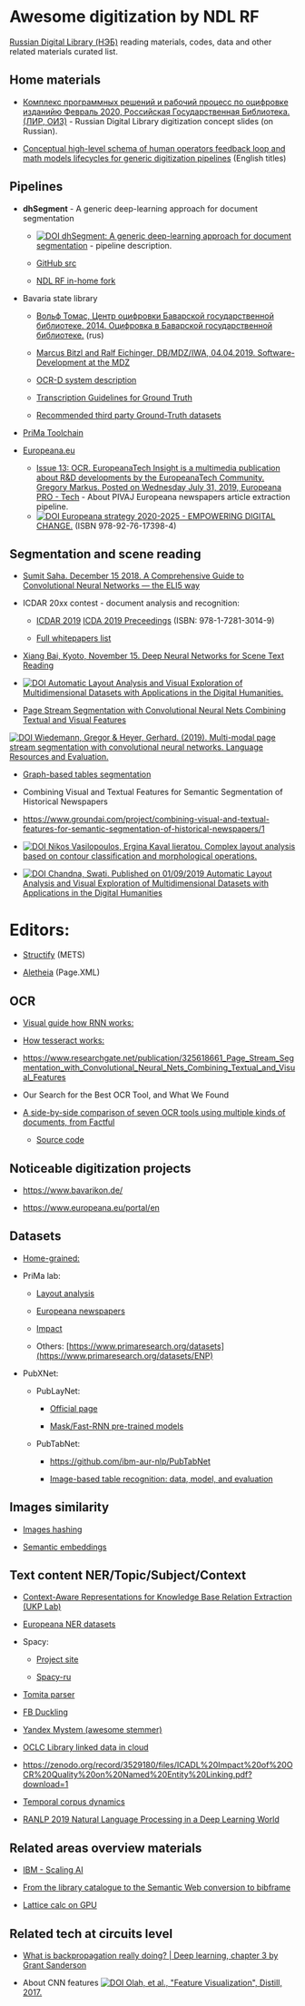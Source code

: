 # Awesome digitization by NDL RF

[Russian Digital Library (НЭБ)](https://rusneb.ru) reading materials, codes, data and other related materials curated list.

## Home materials

* [Комплекс программных решений и рабочий процесс по оцифровке изданийю Февраль 2020, Российская Государственная Библиотека. (ЛИР, ОИЗ)](docs/ndl-rf-digitization-concept-2020-02.pdf) - Russian Digital Library digitization concept slides (on Russian).

* [Conceptual high-level schema of human operators feedback loop and math models lifecycles for generic digitization pipelines](doc/ndl-rf-dpub-reconstruction-pipeline-2020-09-02.pdf) (English titles)

## Pipelines

* __dhSegment__ - A generic deep-learning approach for document segmentation

  - [![DOI](https://zenodo.org/badge/DOI/10.1109/ICFHR-2018.2018.00011.svg) dhSegment: A generic deep-learning approach for document segmentation](https://doi.org/10.1109/ICFHR-2018.2018.00011) - pipeline description.
  
  - [GitHub src](https://github.com/dhlab-epfl/dhSegment)

  - [NDL RF in-home fork](https://github.com/ndlrf-rnd/dhSegment)

* Bavaria state library

  * [Вольф Томас, Центр оцифровки Баварской государственной библиотеке. 2014. Оцифровка в Баварской государственной библиотеке.](https://www.digitale-sammlungen.de/content/dokumente/2014-02-19_MDZ_Wolf.pdf) (rus)

  * [Marcus Bitzl and Ralf Eichinger, DB/MDZ/IWA, 04.04.2019. Software-Development at the MDZ](https://www.digitale-sammlungen.de/content/dokumente/MDZ-Software-Entwicklung_und_IIIF.pdf)

  * [OCR-D system description](https://ocr-d.github.io/en/)
  * [Transcription Guidelines for Ground Truth](https://ocr-d.de/gt//trans_documentation/index.html)
  * [Recommended third party Ground-Truth datasets](https://github.com/cneud/ocr-gt/blob/master/ocr-gt.yml)

* [PriMa Toolchain](https://www.primaresearch.org/tools)

* [Europeana.eu](https://europeana.ru)
    - [Issue 13: OCR. EuropeanaTech Insight is a multimedia     publication about R&D developments by the EuropeanaTech Community. Gregory Markus. Posted on Wednesday July 31, 2019, Europeana PRO - Tech](https://pro.europeana.eu/page/issue-13-ocr) - About PIVAJ Europeana newspapers article extraction pipeline.
    - [![DOI](https://zenodo.org/badge/DOI/10.2759/524581.svg) Europeana strategy 2020-2025 - EMPOWERING DIGITAL CHANGE.](https://doi.org/10.2759/524581) (ISBN 978-92-76-17398-4)
## Segmentation and scene reading

* [Sumit Saha. December 15 2018. A Comprehensive Guide to Convolutional Neural Networks — the ELI5 way
](https://towardsdatascience.com/a-comprehensive-guide-to-convolutional-neural-networks-the-eli5-way-3bd2b1164a53)

* ICDAR 20xx contest - document analysis and recognition:

  * [ICDAR 2019](http://icdar2019.org/) [ICDA 2019 Preceedings](https://dblp.org/db/conf/icdar/icdar2019.html) (ISBN: 978-1-7281-3014-9)

  * [Full whitepapers list](https://dblp1.uni-trier.de/db/conf/icdar/)

* [Xiang Bai, Kyoto, November 15. Deep Neural Networks for Scene Text Reading](http://u-pat.org/ICDAR2017/keynotes/ICDAR2017_Keynote_Prof_Bai.pdf)

* [![DOI](https://zenodo.org/badge/DOI/10.5445/IR/1000089239.svg) Automatic Layout Analysis and Visual Exploration of Multidimensional Datasets with Applications in the Digital Humanities.](https://doi.org/10.5445/IR/1000089239)

* [Page Stream Segmentation with Convolutional Neural Nets Combining Textual and Visual Features](https://arxiv.org/abs/1710.03006)

[![DOI](https://zenodo.org/badge/DOI/10.1007/s10579-019-09476-2.svg) Wiedemann, Gregor & Heyer, Gerhard. (2019). Multi-modal page stream segmentation with convolutional neural networks. Language Resources and Evaluation.](https://doi.org/10.1007/s10579-019-09476-2)

* [Graph-based tables segmentation](https://arxiv.org/pdf/1905.13391.pdf)

* Combining Visual and Textual Features for Semantic Segmentation of Historical Newspapers

* <https://www.groundai.com/project/combining-visual-and-textual-features-for-semantic-segmentation-of-historical-newspapers/1>

* [![DOI](https://zenodo/badges/DOI/10.1016/j.engappai.2017.08.002.svg) Nikos Vasilopoulos, Ergina Kaval lieratou. Complex layout analysis based on contour classification and morphological operations.](https://doi.org/10.1016/j.engappai.2017.08.002)

* [![DOI](https://zenodo/badges/DOI/10.5445/IR/1000089239.svg) Chandna, Swati. Published on 01/09/2019 Automatic Layout Analysis and Visual Exploration of Multidimensional Datasets with Applications in the Digital Humanities](https://doi.org/10.5445/IR/1000089239)

# Editors:

* [Structify](http://dbis-halvar.uibk.ac.at/dokuwiki/doku.php?id=main:structify) (METS)

* [Aletheia](https://www.primaresearch.org/tools/Aletheia) (Page.XML)

## OCR

* [Visual guide how RNN works:](https://distill.pub/2019/memorization-in-rnns/)

* [How tesseract works:](https://machinelearningmedium.com/2019/01/15/breaking-down-tesseract-ocr/)

* <https://www.researchgate.net/publication/325618661_Page_Stream_Segmentation_with_Convolutional_Neural_Nets_Combining_Textual_and_Visual_Features>

* Our Search for the Best OCR Tool, and What We Found

* [A side-by-side comparison of seven OCR tools using multiple kinds of documents, from Factful](https://source.opennews.org/articles/so-many-ocr-options/)

  * [Source code](https://github.com/factful/ocr_testing)

## Noticeable digitization projects

* <https://www.bavarikon.de/>

* <https://www.europeana.eu/portal/en>

## Datasets

* [Home-grained:](https://drive.google.com/drive/folders/1zq_OPCVLRJk9RdhDuE86e26cAvcsMJt0?usp=sharing)

* PriMa lab:

  * [Layout analysis](https://www.primaresearch.org/dataset/)

  * [Europeana newspapers](https://www.primaresearch.org/datasets/ENP)

  * [Impact](https://www.primaresearch.org/datasets/IMPACT_Digitisation)

  * Others: [https://www.primaresearch.org/datasets](https://www.primaresearch.org/datasets/ENP)

* PubXNet:

  * PubLayNet:

    * [Official page](https://developer.ibm.com/exchanges/data/all/publaynet/)

    * [Mask/Fast-RNN pre-trained models](https://github.com/ibm-aur-nlp/PubLayNet/tree/master/pre-trained-models)

  * PubTabNet:

    * <https://github.com/ibm-aur-nlp/PubTabNet>

    * [Image-based table recognition: data, model, and evaluation](https://arxiv.org/abs/1911.10683)

## Images similarity

* [Images hashing](https://www.digitale-sammlungen.de/content/dokumente/2015-06-24-Wolf_Image_Recognition.pdf)

* [Semantic embeddings](https://www.researchgate.net/figure/Illustration-of-the-proposed-constraints-for-learning-visual-semantic-embeddings_fig2_317356830)

## Text content NER/Topic/Subject/Context

* [Context-Aware Representations for Knowledge Base Relation Extraction (UKP Lab)](https://github.com/UKPLab/emnlp2017-relation-extraction)

* [Europeana NER datasets](https://lab.kb.nl/dataset/europeana-newspapers-ner)

* Spacy:

  * [Project site](https://spacy.io/)

  * [Spacy-ru](https://github.com/buriy/spacy-ru)

* [Tomita parser](https://github.com/yandex/tomita-parser/blob/master/docs/ru/tutorial/README.md)

* [FB Duckling](https://github.com/facebook/duckling)

* [Yandex Mystem (awesome stemmer)](https://yandex.ru/dev/mystem/)

* [OCLC Library linked data in cloud](https://www.oclc.org/research/publications/books/library-linked-data-in-the-cloud/chapter1.html)

* <https://zenodo.org/record/3529180/files/ICADL%20Impact%20of%20OCR%20Quality%20on%20Named%20Entity%20Linking.pdf?download=1>

* [Temporal corpus dynamics](http://ceur-ws.org/Vol-2461/paper_4.pdf)

* [RANLP 2019 Natural Language Processing in a Deep Learning World](http://lml.bas.bg/ranlp2019/proceedings-ranlp-2019.pdf)

## Related areas overview materials

* [IBM - Scaling AI](https://www.research.ibm.com/artificial-intelligence/publications/2018/download/pdf/scalingAI.pdf)

* [From the library catalogue to the Semantic Web conversion to bibframe](https://figshare.com/articles/From_the_library_catalogue_to_the_Semantic_Web_-_The_conversion_process_from_MARC_21_to_BIBFRAME_2_0/6731129/1)

* [Lattice calc on GPU](https://indico.cern.ch/event/764552/contributions/3428328/attachments/1865778/3067959/lattice_2019.pdf)

## Related tech at circuits level

* [What is backpropagation really doing? | Deep learning, chapter 3 by Grant Sanderson](https://www.youtube.com/watch?v=Ilg3gGewQ5U)

* About CNN features [![DOI](https://zenodo.org/badge/DOI/10.23915/distill.00007.svg) Olah, et al., "Feature Visualization", Distill, 2017.](https://doi.org/10.23915/distill.00007)
